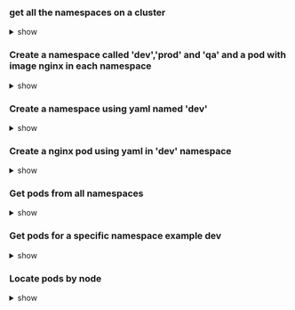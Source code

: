 ### get all the namespaces on a cluster 

<details><summary>show</summary>
<p>

```bash
kubectl get ns --show-labels
```

</p>
</details>

### Create a namespace called 'dev','prod' and 'qa' and a pod with image nginx in each namespace

<details><summary>show</summary>
<p>

```bash
kubectl create namespace prod
kubectl create namespace qa
kubectl create namespace dev
kubectl run nginx --image=nginx --restart=Never -n prod
kubectl run nginx --image=nginx --restart=Never -n dev
kubectl run nginx --image=nginx --restart=Never -n qa
```

</p>
</details>

### Create a namespace using yaml named 'dev'

<details><summary>show</summary>
<p>


```yaml
apiVersion: v1
kind: Namespace
metadata: 
  name: dev
```

</p>
</details>

### Create a nginx pod  using yaml in  'dev' namespace

<details><summary>show</summary>
<p>

```bash
vim nginx-dev.yaml
```

```yaml
apiVersion: v1
kind: Pod
metadata:
  labels:
    run: nginx
  name: nginx
spec:
  containers:
  - image: nginx
    name: nginx
  restartPolicy: Never
```

```bash
kubectl create -f nginx-dev.yaml -n dev
```

</p>
</details>

### Get pods from all namespaces 

<details><summary>show</summary>
<p>

```bash
kubectl get pods --all-namespaces
```
</p>
</details>

### Get pods for a specific  namespace example dev 

<details><summary>show</summary>
<p>

```bash
kubectl get pods -n dev
```
</p>
</details>

### Locate pods by node 

<details><summary>show</summary>
<p>

```bash
kubectl get pods -n dev -o wide 
```
</p>
</details>




